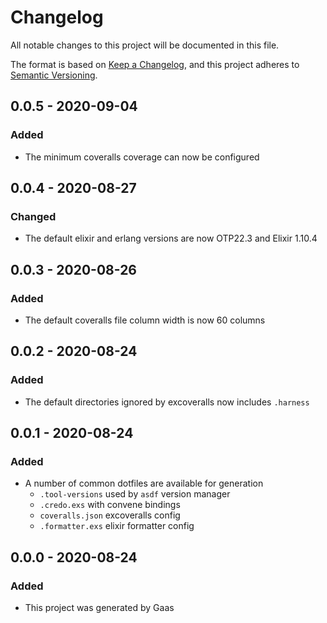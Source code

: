 # Changelog

All notable changes to this project will be documented in this file.

The format is based on [Keep a
Changelog](https://keepachangelog.com/en/1.0.0/), and this project adheres to
[Semantic Versioning](https://semver.org/spec/v2.0.0.html).

## 0.0.5 - 2020-09-04

### Added

- The minimum coveralls coverage can now be configured

## 0.0.4 - 2020-08-27

### Changed

- The default elixir and erlang versions are now OTP22.3 and Elixir 1.10.4

## 0.0.3 - 2020-08-26

### Added

- The default coveralls file column width is now 60 columns

## 0.0.2 - 2020-08-24

### Added

- The default directories ignored by excoveralls now includes `.harness`

## 0.0.1 - 2020-08-24

### Added

- A number of common dotfiles are available for generation
    - `.tool-versions` used by `asdf` version manager
    - `.credo.exs` with convene bindings
    - `coveralls.json` excoveralls config
    - `.formatter.exs` elixir formatter config

## 0.0.0 - 2020-08-24

### Added

- This project was generated by Gaas

<!-- # Generated by Elixir.Gaas.Generators.Simple.Library.Changelog -->
